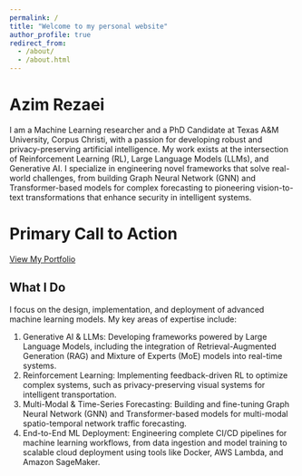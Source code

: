 ```yaml
---
permalink: /
title: "Welcome to my personal website"
author_profile: true
redirect_from: 
  - /about/
  - /about.html
---
```


Azim Rezaei
======
I am a Machine Learning researcher and a PhD Candidate at Texas A&M University, Corpus Christi, with a passion for developing robust and privacy-preserving artificial intelligence. My work exists at the intersection of Reinforcement Learning (RL), Large Language Models (LLMs), and Generative AI. I specialize in engineering novel frameworks that solve real-world challenges, from building Graph Neural Network (GNN) and Transformer-based models for complex forecasting to pioneering vision-to-text transformations that enhance security in intelligent systems.

Primary Call to Action
======
[View My Portfolio](https://azim015.github.io/portfolio/)

What I Do
------
I focus on the design, implementation, and deployment of advanced machine learning models. My key areas of expertise include:
1. Generative AI & LLMs: Developing frameworks powered by Large Language Models, including the integration of Retrieval-Augmented Generation (RAG) and Mixture of Experts (MoE) models into real-time systems.
1. Reinforcement Learning: Implementing feedback-driven RL to optimize complex systems, such as privacy-preserving visual systems for intelligent transportation. 
1. Multi-Modal & Time-Series Forecasting: Building and fine-tuning Graph Neural Network (GNN) and Transformer-based models for multi-modal spatio-temporal network traffic forecasting.
1. End-to-End ML Deployment: Engineering complete CI/CD pipelines for machine learning workflows, from data ingestion and model training to scalable cloud deployment using tools like Docker, AWS Lambda, and Amazon SageMaker. 

